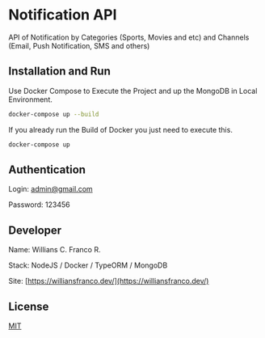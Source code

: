 # Notification API

API of Notification by Categories (Sports, Movies and etc) and Channels (Email, Push Notification, SMS and others)

## Installation and Run

Use Docker Compose to Execute the Project and up the MongoDB in Local Environment.

```bash
docker-compose up --build
```
If you already run the Build of Docker you just need to execute this.

```bash
docker-compose up
```


## Authentication

Login: admin@gmail.com

Password: 123456


## Developer

Name: Willians C. Franco R.

Stack: NodeJS / Docker / TypeORM / MongoDB

Site:
[https://williansfranco.dev/](https://williansfranco.dev/)


## License

[MIT](https://choosealicense.com/licenses/mit/)
